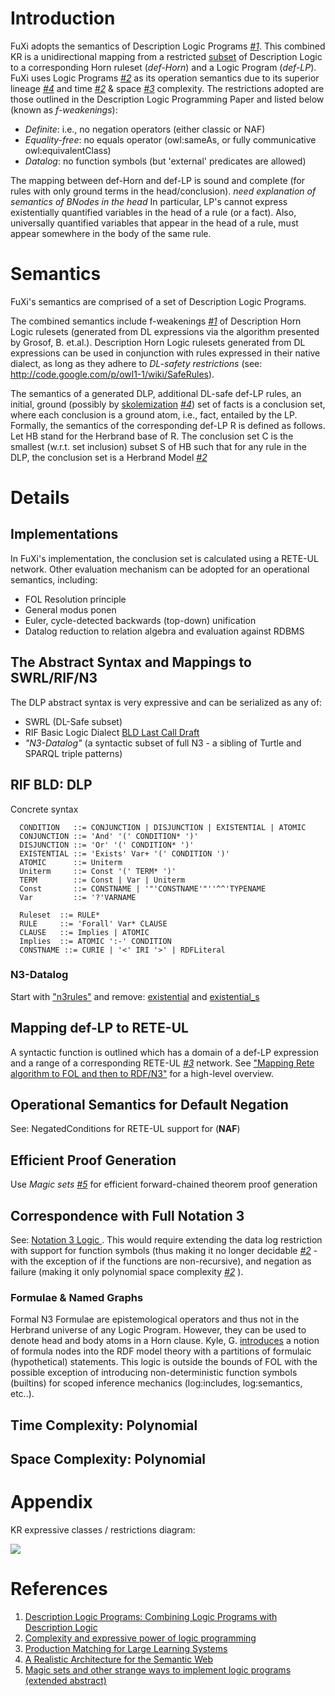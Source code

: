 # Introduction #

FuXi adopts the semantics of Description Logic Programs _[#1](#1.md)_.  This combined KR is a unidirectional mapping from a restricted [subset](http://www.w3.org/Submission/owl11-tractable/#4) of Description Logic to a corresponding Horn ruleset (_def-Horn_) and a Logic Program (_def-LP_). FuXi uses Logic Programs _[#2](#2.md)_ as its operation semantics due to its superior lineage _[#4](#4.md)_  and time _[#2](#2.md)_ & space _[#3](#3.md)_ complexity.  The restrictions adopted are those outlined in the Description Logic Programming Paper and listed below (known as _f-weakenings_):

  * _Definite_: i.e., no negation operators (either classic or NAF)
  * _Equality-free_: no equals operator (owl:sameAs, or fully communicative owl:equivalentClass)
  * _Datalog_: no function symbols (but 'external' predicates are allowed)

The mapping between def-Horn and def-LP is sound and complete (for rules with only ground terms in the head/conclusion). _need explanation of semantics of BNodes in the head_  In particular, LP's cannot express existentially quantified variables in the head of a rule (or a fact).  Also, universally quantified variables that appear in the head of a rule, must appear somewhere in the body of the same rule.

# Semantics #

FuXi's semantics are comprised of a set of Description Logic Programs.

The combined semantics include f-weakenings _[#1](#1.md)_ of Description Horn Logic rulesets (generated from DL expressions via the algorithm presented by Grosof, B. et.al.).  Description Horn Logic rulesets generated from DL expressions can be used in conjunction with rules expressed in their native dialect, as long as they adhere to _DL-safety restrictions_ (see: http://code.google.com/p/owl1-1/wiki/SafeRules).

The semantics of a generated DLP, additional DL-safe def-LP rules, an initial, ground (possibly by [skolemization](http://www.w3.org/TR/rdf-mt/#defskolem) _[#4](#4.md)_) set of facts is a conclusion set, where each conclusion is a ground atom, i.e., fact, entailed by the LP. Formally, the semantics of the corresponding def-LP R is defined as follows. Let HB stand for the Herbrand base of R. The conclusion
set C is the smallest (w.r.t. set inclusion) subset S of HB such that for any rule in the DLP, the conclusion set is a Herbrand Model _[#2](#2.md)_

# Details #

## Implementations ##

In FuXi's implementation, the conclusion set is calculated using a RETE-UL network.  Other evaluation mechanism can be adopted for an operational semantics, including:

  * FOL Resolution principle
  * General modus ponen
  * Euler, cycle-detected backwards (top-down) unification
  * Datalog reduction to relation algebra and evaluation against RDBMS

## The Abstract Syntax and Mappings to SWRL/RIF/N3 ##

The DLP abstract syntax is very expressive and can be serialized as any of:

  * SWRL (DL-Safe subset)
  * RIF Basic Logic Dialect [BLD Last Call Draft](http://www.w3.org/2005/rules/wg/wiki/FrontPage?action=AttachFile&do=get&target=ED-rif-bld-20070914.html)
  * _"N3-Datalog"_ (a syntactic subset of full N3 - a sibling of Turtle and SPARQL triple patterns)

## RIF BLD: DLP ##

Concrete syntax

```
  CONDITION   ::= CONJUNCTION | DISJUNCTION | EXISTENTIAL | ATOMIC
  CONJUNCTION ::= 'And' '(' CONDITION* ')'
  DISJUNCTION ::= 'Or' '(' CONDITION* ')'
  EXISTENTIAL ::= 'Exists' Var+ '(' CONDITION ')'
  ATOMIC      ::= Uniterm
  Uniterm     ::= Const '(' TERM* ')'
  TERM        ::= Const | Var | Uniterm
  Const       ::= CONSTNAME | '"'CONSTNAME'"''^^'TYPENAME
  Var         ::= '?'VARNAME

  Ruleset  ::= RULE*
  RULE     ::= 'Forall' Var* CLAUSE
  CLAUSE   ::= Implies | ATOMIC
  Implies  ::= ATOMIC ':-' CONDITION
  CONSTNAME ::= CURIE | '<' IRI '>' | RDFLiteral
```

### N3-Datalog ###

Start with ["n3rules"](http://www.w3.org/2000/10/swap/grammar/n3rules-report.html) and remove: [existential](http://www.w3.org/2000/10/swap/grammar/n3rules-report.html#existential) and [existential\_s](http://www.w3.org/2000/10/swap/grammar/n3rules-report.html#existential_s)

## Mapping def-LP to RETE-UL ##

A syntactic function is outlined which has a domain of a def-LP expression and a range of a corresponding RETE-UL _[#3](#3.md)_ network.  See ["Mapping Rete algorithm to FOL and then to RDF/N3"](http://copia.ogbuji.net/blog/2006-07-14/fuxi-mapping-from-rete-to-n3) for a high-level overview.

## Operational Semantics for Default Negation ##

See: NegatedConditions for RETE-UL support for (**NAF**)

## Efficient Proof Generation ##

Use _Magic sets_ _[#5](#5.md)_ for efficient forward-chained theorem proof generation

## Correspondence with Full Notation 3 ##

See: [Notation 3 Logic ](http://www.w3.org/DesignIssues/N3Logic).  This would require extending the data log restriction with support for function symbols (thus making it no longer decidable _[#2](#2.md)_ - with the exception of if the functions are non-recursive), and negation as failure (making it only polynomial space complexity _[#2](#2.md)_ ).

### Formulae & Named Graphs ###

Formal N3 Formulae are epistemological operators and thus not in the Herbrand universe of any Logic Program.  However, they can be used to denote head and body atoms in a Horn clause.  Kyle, G. [introduces](http://ninebynine.org/RDFNotes/UsingContextsWithRDF.html#xtocid-6303976) a notion of formula nodes into the RDF model theory with a partitions of formulaic (hypothetical) statements. This logic is outside the bounds of FOL with the possible exception of introducing non-deterministic function symbols (builtins) for scoped inference mechanics (log:includes, log:semantics, etc..).

## Time Complexity: Polynomial ##

## Space Complexity: Polynomial ##

# Appendix #

KR expressive classes  / restrictions diagram:

[![](http://python-dlp.googlecode.com/files/MT-KR-Geneology.png)](http://www.cs.man.ac.uk/~horrocks/Publications/download/2003/p117-grosof.pdf)

# References #

  1. [Description Logic Programs: Combining Logic Programs with Description Logic](http://www.cs.man.ac.uk/~horrocks/Publications/download/2003/p117-grosof.pdf)
  1. [Complexity and expressive power of logic programming](http://doi.acm.org/10.1145/502807.502810)
  1. [Production Matching for Large Learning Systems](http://reports-archive.adm.cs.cmu.edu/anon/1995/CMU-CS-95-113.pdf)
  1. [A Realistic Architecture for the Semantic Web](http://www.inf.unibz.it/~jdebruijn/publications/msa-ruleml05.pdf)
  1. [Magic sets and other strange ways to implement logic programs (extended abstract)](http://doi.acm.org/10.1145/6012.15399)



















